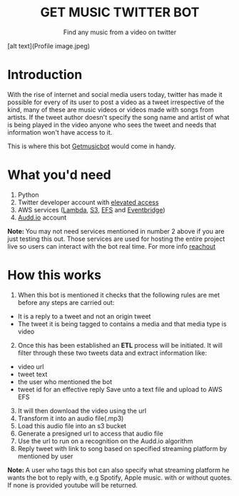 <h1 align="center">GET MUSIC TWITTER BOT</h1>
<p align="center">Find any music from a video on twitter</p>
[alt text](Profile image.jpeg)

# Introduction
With the rise of internet and social media users today, twitter has made it possible for every of its user to post a video as a tweet irrespective of the kind, many of these are music videos or videos made with songs from artists.
If the tweet author doesn't specify the song name and artist of what is being played in the video anyone who sees the tweet and needs that information won't have access to it.


This is where this bot [Getmusicbot](https://twitter.com/GetMusicBot?s=20&t=zvJjEkuU03HNAxpCjpFEOg) would come in handy.

# What you'd need
1. Python
2. Twitter developer account with [elevated access](https://developer.twitter.com/en/portal/petition/essential/basic-info)
3. AWS services ([Lambda](https://aws.amazon.com/lambda/), [S3](https://aws.amazon.com/s3/), [EFS](https://aws.amazon.com/efs/) and [Eventbridge](https://aws.amazon.com/eventbridge/))
4. [Audd.io](https://dashboard.audd.io/) account

<b>Note: </b>You may not need services mentioned in number 2 above if you are just testing this out. Those services are used for hosting the entire project live so users can interact with the bot real time. For more info <a href="mailto:davidodenikpi@gmail.com">reachout</a>

# How this works
1. When this bot is mentioned it checks that the following rules are met before any steps are carried out:
* It is a reply to a tweet and not an origin tweet
* The tweet it is being tagged to contains a media and that media type is video

2. Once this has been established an <b>ETL</b> process will be initiated. It will filter through these two tweets data and extract information like:
* video url
* tweet text
* the user who mentioned the bot
* tweet id for an effective reply
Save unto a text file and upload to AWS EFS

3. It will then download the video using the url
4. Transform it into an audio file(.mp3)
5. Load this audio file into an s3 bucket
6. Generate a presigned url to access that audio file
7. Use the url to run on a recognition on the Audd.io algorithm
8. Reply tweet with link to song based on specified streaming platform by mentioned by user

<b>Note: </b> A user who tags this bot can also specify what streaming platform he wants the bot to reply with, e.g Spotify, Apple music. with or without quotes. If none is provided youtube will be returned.



